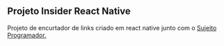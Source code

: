 ## Projeto Insider React Native

Projeto de encurtador de links criado em react native junto com o <a href="https://instagram.com/sujeitoprogramador">Sujeito Programador.</a>